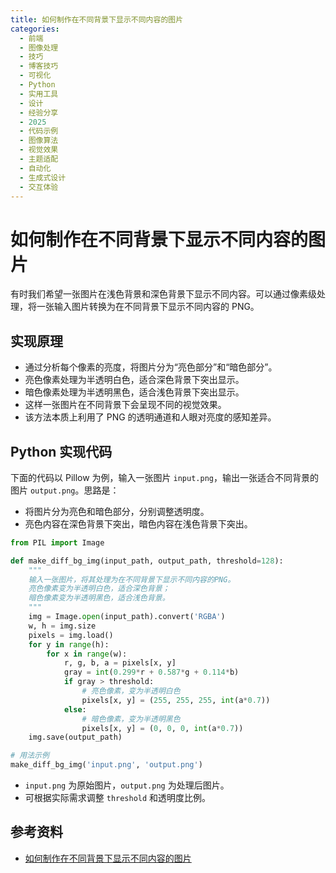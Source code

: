 ```yaml
---
title: 如何制作在不同背景下显示不同内容的图片
categories:
  - 前端
  - 图像处理
  - 技巧
  - 博客技巧
  - 可视化
  - Python
  - 实用工具
  - 设计
  - 经验分享
  - 2025
  - 代码示例
  - 图像算法
  - 视觉效果
  - 主题适配
  - 自动化
  - 生成式设计
  - 交互体验
---
```


# 如何制作在不同背景下显示不同内容的图片

有时我们希望一张图片在浅色背景和深色背景下显示不同内容。可以通过像素级处理，将一张输入图片转换为在不同背景下显示不同内容的 PNG。

## 实现原理
- 通过分析每个像素的亮度，将图片分为“亮色部分”和“暗色部分”。
- 亮色像素处理为半透明白色，适合深色背景下突出显示。
- 暗色像素处理为半透明黑色，适合浅色背景下突出显示。
- 这样一张图片在不同背景下会呈现不同的视觉效果。
- 该方法本质上利用了 PNG 的透明通道和人眼对亮度的感知差异。

## Python 实现代码

下面的代码以 Pillow 为例，输入一张图片 `input.png`，输出一张适合不同背景的图片 `output.png`。思路是：
- 将图片分为亮色和暗色部分，分别调整透明度。
- 亮色内容在深色背景下突出，暗色内容在浅色背景下突出。

```python
from PIL import Image

def make_diff_bg_img(input_path, output_path, threshold=128):
    """
    输入一张图片，将其处理为在不同背景下显示不同内容的PNG。
    亮色像素变为半透明白色，适合深色背景；
    暗色像素变为半透明黑色，适合浅色背景。
    """
    img = Image.open(input_path).convert('RGBA')
    w, h = img.size
    pixels = img.load()
    for y in range(h):
        for x in range(w):
            r, g, b, a = pixels[x, y]
            gray = int(0.299*r + 0.587*g + 0.114*b)
            if gray > threshold:
                # 亮色像素，变为半透明白色
                pixels[x, y] = (255, 255, 255, int(a*0.7))
            else:
                # 暗色像素，变为半透明黑色
                pixels[x, y] = (0, 0, 0, int(a*0.7))
    img.save(output_path)

# 用法示例
make_diff_bg_img('input.png', 'output.png')
```

- `input.png` 为原始图片，`output.png` 为处理后图片。
- 可根据实际需求调整 `threshold` 和透明度比例。

## 参考资料
- [如何制作在不同背景下显示不同内容的图片](https://vircloud.net/media/py-pic.html)

